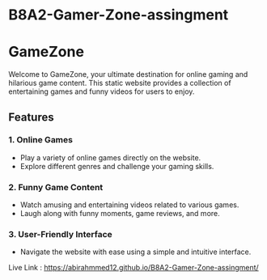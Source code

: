 # B8A2-Gamer-Zone-assingment
# GameZone

Welcome to GameZone, your ultimate destination for online gaming and hilarious game content. This static website provides a collection of entertaining games and funny videos for users to enjoy.

## Features

### 1. Online Games
- Play a variety of online games directly on the website.
- Explore different genres and challenge your gaming skills.

### 2. Funny Game Content
- Watch amusing and entertaining videos related to various games.
- Laugh along with funny moments, game reviews, and more.

### 3. User-Friendly Interface
- Navigate the website with ease using a simple and intuitive interface.

Live Link : https://abirahmmed12.github.io/B8A2-Gamer-Zone-assingment/
